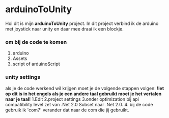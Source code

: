 # arduinoToUnity
Hoi dit is mijn **arduinoToUnity** project.
In dit project verbind ik de arduino met joystick naar unity en daar mee draai ik een blockje.
### om bij de code te komen
1. arduino
2. Assets
3. script of arduinoScript
  
### unity settings
als je de code werkend wil krijgen moet je de volgende stappen volgen:
**!let op dit is in het engels als je een andere taal gebruikt moet je het vertalen naar je taal!**
1.Edit
2.project settings
3.onder optimization bij api compatibility level zet van .Net 2.0 Subset naar .Net 2.0.
4. bij de code gebruik ik 'com7' verander dat naar de com die jij gebruikt.

  
